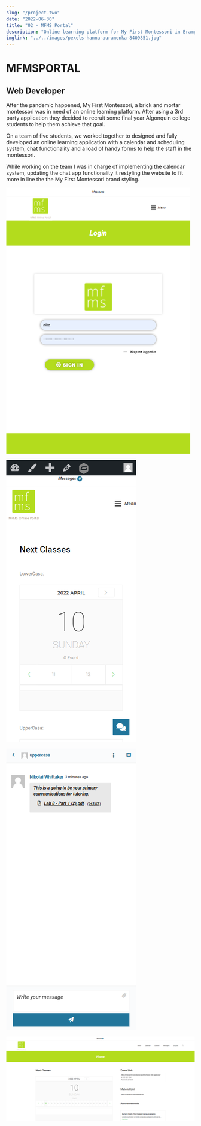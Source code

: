 ```yaml
---
slug: "/project-two"
date: "2022-06-30"
title: "02 - MFMS Portal"
description: "Online learning platform for My First Montessori in Brampton"
imglink: "../../images/pexels-hanna-auramenka-8409851.jpg"
---
```



# MFMSPORTAL

## Web Developer





After the pandemic happened, My First Montessori, a brick and mortar montessori was in need of an online learning platform. After using a 3rd party application they decided to recruit some final year Algonquin college students to help them achieve that goal.

On a team of five students, we worked together to designed and fully developed an online learning application with a calendar and scheduling system, chat functionality and a load of handy forms to help the staff in the montessori.
    
While working on the team I was in charge of implementing the calendar system, updating the chat app functionality it restyling the website to fit more in line the the My First Montessori brand styling.







![My First Montessori Picture 1](../../images/mfms1.png)

![My First Montessori Picture 2](../../images/mfms2.png)

![My First Montessori Picture 3](../../images/mfms3.png)

![My First Montessori Picture 4](../../images/mfms4.png)